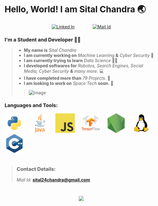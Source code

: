 # Hello, World! I am Sital Chandra 🌏

<p align="center">
  <a href="https://www.linkedin.com/in/sital-chandra-81828b1ba"><img src="https://kvians.online/tempimg/in.png" height="64px" width="64px" alt="Linked In" /></a>
  <span>ㅤㅤㅤㅤ<span>
  <a href="mailto:sital24chandra@gmail.com"><img src="https://kvians.online/tempimg/gmail.png" height="60px" width="60px" alt="Mail Id" /></a>
</p>

### I'm a Student and Developer 👨‍💻

> - **My name is** _Sital Chandra_
> - **I am currently working on** _Machine Learning_ **&** _Cyber Security_ 🤖
> - **I am currently trying to learn** _Data Science_ 👨‍🔬
> - **I developed softwares for** _Robotos, Search Engines, Social Media, Cyber Security **&** many more_. 💻
> - **I have completed more than** _79 Projects_. 🚧
> - **I am looking to work on** _Space Tech_ **soon**. 🚀
> > ![image](https://cdn.dribbble.com/users/1059583/screenshots/4171367/coding-freak.gif)

### Languages and Tools:
<div>
  <img src="https://raw.githubusercontent.com/github/explore/80688e429a7d4ef2fca1e82350fe8e3517d3494d/topics/python/python.png" height="64px">
  <img src="" alt="">
  <img src="" alt="">
  <img src="" alt="">
  <img src="" alt="">
  <img src="https://raw.githubusercontent.com/github/explore/80688e429a7d4ef2fca1e82350fe8e3517d3494d/topics/java/java.png" height="64px">
  <img src="" alt="">
  <img src="" alt="">
  <img src="" alt="">
  <img src="" alt="">
  <img src="https://raw.githubusercontent.com/github/explore/80688e429a7d4ef2fca1e82350fe8e3517d3494d/topics/javascript/javascript.png" height="64px">
  <img src="" alt="">
  <img src="" alt="">
  <img src="" alt="">
  <img src="" alt="">
  <img src="https://raw.githubusercontent.com/github/explore/80688e429a7d4ef2fca1e82350fe8e3517d3494d/topics/tensorflow/tensorflow.png" height="64px">
  <img src="" alt="">
  <img src="" alt="">
  <img src="" alt="">
  <img src="" alt="">
  <img src="https://raw.githubusercontent.com/github/explore/80688e429a7d4ef2fca1e82350fe8e3517d3494d/topics/nodejs/nodejs.png" height="64px">
  <img src="" alt="">
  <img src="" alt="">
  <img src="" alt="">
  <img src="" alt="">
  <img src="https://raw.githubusercontent.com/github/explore/80688e429a7d4ef2fca1e82350fe8e3517d3494d/topics/linux/linux.png" height="64px">
  <img src="" alt="">
  <img src="" alt="">
  <img src="" alt="">
  <img src="" alt="">
  <img src="https://raw.githubusercontent.com/github/explore/180320cffc25f4ed1bbdfd33d4db3a66eeeeb358/topics/cpp/cpp.png" height="64px">
</div>

<br />

> ### Contact Details:
> _Mail Id:_ **sital24chandra@gmail.com**

<br />

<p align="center">
  <img src="https://kvians.online/tempimg/lang.png" />
</p>
